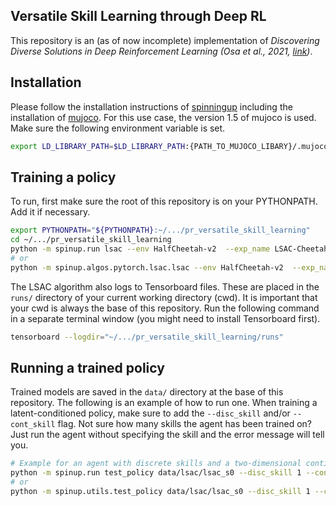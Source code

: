 ## Versatile Skill Learning through Deep RL

This repository is an (as of now incomplete) implementation of *Discovering Diverse Solutions in Deep Reinforcement 
Learning (Osa et al., 2021, [link](https://arxiv.org/abs/2103.07084))*. 


## Installation
Please follow the installation instructions of 
[spinningup](https://spinningup.openai.com/en/latest/user/installation.html) 
including the installation of [mujoco](http://www.mujoco.org/).
For this use case, the version 1.5 of mujoco is used.
Make sure the following environment variable is set. 

```bash
export LD_LIBRARY_PATH=$LD_LIBRARY_PATH:{PATH_TO_MUJOCO_LIBARY}/.mujoco/mjpro150/bin
```


## Training a policy

To run, first make sure the root of this repository is on your PYTHONPATH. Add it if necessary. 
```bash
export PYTHONPATH="${PYTHONPATH}:~/.../pr_versatile_skill_learning"
cd ~/.../pr_versatile_skill_learning
python -m spinup.run lsac --env HalfCheetah-v2  --exp_name LSAC-Cheetah
# or
python -m spinup.algos.pytorch.lsac.lsac --env HalfCheetah-v2  --exp_name LSAC-Cheetah
```

The LSAC algorithm also logs to Tensorboard files. These are placed in the `runs/` directory of your current working 
directory (cwd). It is important that your cwd is always the base of this repository. Run the following command in 
a separate terminal window (you might need to install Tensorboard first). 

```bash
tensorboard --logdir="~/.../pr_versatile_skill_learning/runs"
```

## Running a trained policy
Trained models are saved in the `data/` directory at the base of this repository. 
The following is an example of how to run one. 
When training a latent-conditioned policy, make sure to add the `--disc_skill` and/or `--cont_skill` flag. 
Not sure how many skills the agent has been trained on? 
Just run the agent without specifying the skill and the error message will tell you. 
```bash
# Example for an agent with discrete skills and a two-dimensional continuous skill
python -m spinup.run test_policy data/lsac/lsac_s0 --disc_skill 1 --cont_skill -0.3 0.7
# or
python -m spinup.utils.test_policy data/lsac/lsac_s0 --disc_skill 1 --cont_skill -0.3 0.7
```

